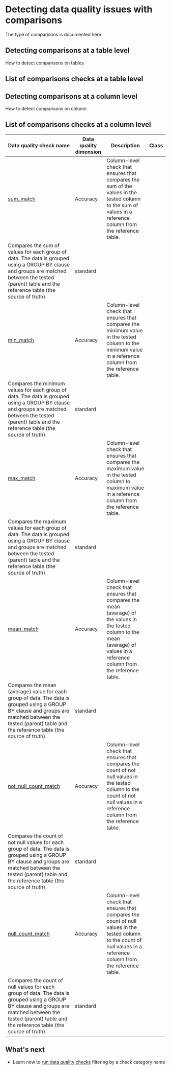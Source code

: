 # Detecting data quality issues with comparisons
The type of comparisons is documented here

## Detecting comparisons at a table level
How to detect comparisons on tables

## List of comparisons checks at a table level

## Detecting comparisons at a column level
How to detect comparisons on column

## List of comparisons checks at a column level
| Data quality check name | Data quality dimension | Description | Class |
|-------------------------|------------------------|-------------|-------|
|[sum_match](../../checks/column/comparisons/sum-match.md)|Accuracy|Column-level check that ensures that compares the sum of the values in the tested column to the sum of values in a reference column from the reference table.
 Compares the sum of values for each group of data. The data is grouped using a GROUP BY clause and groups are matched between the tested (parent) table and the reference table (the source of truth).|standard|
|[min_match](../../checks/column/comparisons/min-match.md)|Accuracy|Column-level check that ensures that compares the minimum value in the tested column to the minimum value in a reference column from the reference table.
 Compares the minimum values for each group of data. The data is grouped using a GROUP BY clause and groups are matched between the tested (parent) table and the reference table (the source of truth).|standard|
|[max_match](../../checks/column/comparisons/max-match.md)|Accuracy|Column-level check that ensures that compares the maximum value in the tested column to maximum value in a reference column from the reference table.
 Compares the maximum values for each group of data. The data is grouped using a GROUP BY clause and groups are matched between the tested (parent) table and the reference table (the source of truth).|standard|
|[mean_match](../../checks/column/comparisons/mean-match.md)|Accuracy|Column-level check that ensures that compares the mean (average) of the values in the tested column to the mean (average) of values in a reference column from the reference table.
 Compares the mean (average) value for each group of data. The data is grouped using a GROUP BY clause and groups are matched between the tested (parent) table and the reference table (the source of truth).|standard|
|[not_null_count_match](../../checks/column/comparisons/not-null-count-match.md)|Accuracy|Column-level check that ensures that compares the count of not null values in the tested column to the count of not null values in a reference column from the reference table.
 Compares the count of not null values for each group of data. The data is grouped using a GROUP BY clause and groups are matched between the tested (parent) table and the reference table (the source of truth).|standard|
|[null_count_match](../../checks/column/comparisons/null-count-match.md)|Accuracy|Column-level check that ensures that compares the count of null values in the tested column to the count of null values in a reference column from the reference table.
 Compares the count of null values for each group of data. The data is grouped using a GROUP BY clause and groups are matched between the tested (parent) table and the reference table (the source of truth).|standard|

## What's next
- Learn now to [run data quality checks](../running-data-quality-checks.md#targeting-a-category-of-checks) filtering by a check category name

